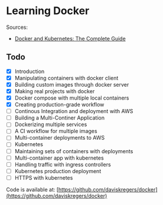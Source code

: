 # Learning Docker

Sources:
- [Docker and Kubernetes: The Complete Guide](https://www.udemy.com/docker-and-kubernetes-the-complete-guide/?xref=E0Aed11STH4LPUQvCz0GJFABTmM=)

## Todo
- [x] Introduction
- [x] Manipulating containers with docker client
- [x] Building custom images through docker server
- [x] Making real projects with docker
- [x] Docker compose with multiple local containers
- [x] Creating production-grade workflow
- [ ] Continous Integration and deployment with AWS
- [ ] Building a Multi-Continer Application
- [ ] Dockerizing multiple services
- [ ] A CI workflow for multiple images
- [ ] Multi-container deployments to AWS
- [ ] Kubernetes
- [ ] Maintaining sets of containers with deployments
- [ ] Multi-container app with kubernetes
- [ ] Handling traffic with ingress controllers
- [ ] Kubernetes production deployment
- [ ] HTTPS with kubernetes

Code is available at: [https://github.com/daviskregers/docker](https://github.com/daviskregers/docker)